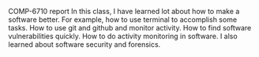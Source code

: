 COMP-6710 report
In this class, I have learned lot about how to make a software better.
For example, how to use terminal to accomplish some tasks.
How to use git and github and monitor activity.
How to find software vulnerabilities quickly.
How to do activity monitoring in software.
I also learned about software security and forensics.
